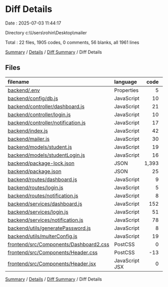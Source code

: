 # Diff Details

Date : 2025-07-03 11:44:17

Directory c:\\Users\\rohin\\Desktop\\mailer

Total : 22 files,  1905 codes, 0 comments, 56 blanks, all 1961 lines

[Summary](results.md) / [Details](details.md) / [Diff Summary](diff.md) / Diff Details

## Files
| filename | language | code | comment | blank | total |
| :--- | :--- | ---: | ---: | ---: | ---: |
| [backend/.env](/backend/.env) | Properties | 5 | 0 | 0 | 5 |
| [backend/config/db.js](/backend/config/db.js) | JavaScript | 10 | 0 | 0 | 10 |
| [backend/controller/dashboard.js](/backend/controller/dashboard.js) | JavaScript | 21 | 4 | 1 | 26 |
| [backend/controller/login.js](/backend/controller/login.js) | JavaScript | 10 | 0 | 2 | 12 |
| [backend/controller/notification.js](/backend/controller/notification.js) | JavaScript | 17 | 0 | 0 | 17 |
| [backend/index.js](/backend/index.js) | JavaScript | 42 | 1 | 7 | 50 |
| [backend/mailer.js](/backend/mailer.js) | JavaScript | 30 | 1 | 5 | 36 |
| [backend/models/student.js](/backend/models/student.js) | JavaScript | 19 | 0 | 0 | 19 |
| [backend/models/studentLogin.js](/backend/models/studentLogin.js) | JavaScript | 16 | 0 | 2 | 18 |
| [backend/package-lock.json](/backend/package-lock.json) | JSON | 1,393 | 0 | 1 | 1,394 |
| [backend/package.json](/backend/package.json) | JSON | 25 | 0 | 1 | 26 |
| [backend/routes/dashboard.js](/backend/routes/dashboard.js) | JavaScript | 9 | 1 | 2 | 12 |
| [backend/routes/login.js](/backend/routes/login.js) | JavaScript | 5 | 0 | 1 | 6 |
| [backend/routes/notification.js](/backend/routes/notification.js) | JavaScript | 8 | 0 | 2 | 10 |
| [backend/services/dashboard.js](/backend/services/dashboard.js) | JavaScript | 152 | 0 | 12 | 164 |
| [backend/services/login.js](/backend/services/login.js) | JavaScript | 51 | 0 | 5 | 56 |
| [backend/services/notification.js](/backend/services/notification.js) | JavaScript | 78 | 1 | 14 | 93 |
| [backend/utils/generatePassword.js](/backend/utils/generatePassword.js) | JavaScript | 8 | 0 | 1 | 9 |
| [backend/utils/multerConfig.js](/backend/utils/multerConfig.js) | JavaScript | 19 | 2 | 5 | 26 |
| [frontend/src/Components/Dashboard2.css](/frontend/src/Components/Dashboard2.css) | PostCSS | 0 | -10 | -1 | -11 |
| [frontend/src/Components/Header.css](/frontend/src/Components/Header.css) | PostCSS | -13 | 0 | -5 | -18 |
| [frontend/src/Components/Header.jsx](/frontend/src/Components/Header.jsx) | JavaScript JSX | 0 | 0 | 1 | 1 |

[Summary](results.md) / [Details](details.md) / [Diff Summary](diff.md) / Diff Details